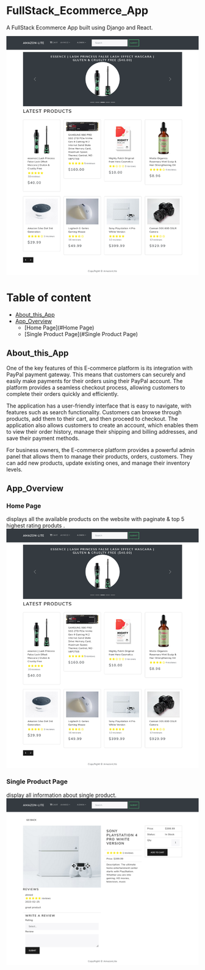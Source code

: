 # FullStack_Ecommerce_App
A FullStack Ecommerce App built using Django and React.


![image](Github-Images/Home.png)

# Table of content 
- [About_this_App](#About_this_App)
- [App_Overview](#App_Overview)
  * [Home Page](#Home Page)
  * [Single Product Page](#Single Product Page)



## About_this_App
One of the key features of this E-commerce platform is its integration with PayPal payment gateway. This means that customers can securely and easily make payments for their orders using their PayPal account. The platform provides a seamless checkout process, allowing customers to complete their orders quickly and efficiently.

The application has a user-friendly interface that is easy to navigate, with features such as search functionality. Customers can browse through products, add them to their cart, and then proceed to checkout. The application also allows customers to create an account, which enables them to view their order history, manage their shipping and billing addresses, and save their payment methods.

For business owners, the E-commerce platform provides a powerful admin panel that allows them to manage their products, orders, customers. They can add new products, update existing ones, and manage their inventory levels.


## App_Overview
### Home Page
displays all the available products on the website with paginate & top 5 highest rating produts .
![image](Github-Images/Home.png)

### Single Product Page
display all information about single product.
![image](Github-Images/ProductPage.png)

